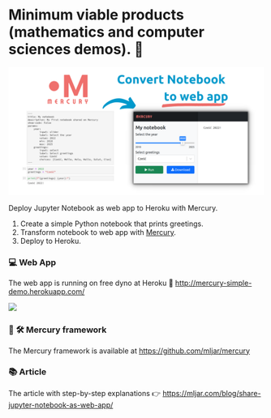 # Minimum viable products (mathematics and computer sciences demos). :rocket:

![](https://raw.githubusercontent.com/mljar/visual-identity/main/mercury/mercury_convert_notebook_3.png)

Deploy Jupyter Notebook as web app to Heroku with Mercury. 

1. Create a simple Python notebook that prints greetings.
2. Transform notebook to web app with [Mercury](https://github.com/mljar/mercury).
3. Deploy to Heroku.

### 💻 Web App

The web app is running on free dyno at Heroku 🔗 http://mercury-simple-demo.herokuapp.com/

![](https://raw.githubusercontent.com/pplonski/mercury-simple-demo/main/media/super-simple-web-app.gif)

### 🧰 🛠️ Mercury framework

The Mercury framework is available at https://github.com/mljar/mercury

### 📚 Article

The article with step-by-step explanations 👉 https://mljar.com/blog/share-jupyter-notebook-as-web-app/

